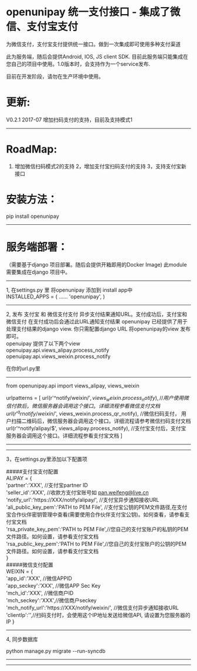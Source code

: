 openunipay 统一支付接口 - 集成了微信、支付宝支付
=======================

为微信支付，支付宝支付提供统一接口。做到一次集成即可使用多种支付渠道

此为服务端，随后会提供Android, IOS, JS client SDK.
目前此服务端只能集成在您自己的项目中使用。1.0版本时，会支持作为一个service发布.

目前在开发阶段，请勿在生产环境中使用。

更新:
=======================
V0.2.1 2017-07  增加扫码支付的支持，目前及支持模式1

----

RoadMap:
=======================
1. 增加微信扫码模式2的支持
2，增加支付宝扫码支付的支持
3，支持支付宝新接口

安装方法：
=======================
pip install openunipay

----
服务端部署：
=======================
（需要基于django 项目部署。随后会提供开箱即用的Docker Image)
此module 需要集成在django 项目中。

----
1, 在settings.py 里 将openunipay 添加到 install app中<br/>
INSTALLED_APPS = (
    ......
    'openunipay',
)

----
2, 发布 支付宝 和 微信支付支付 异步支付结果通知URL。支付成功后，支付宝和微信支付 在支付成功后会通过此URL通知支付结果
openunipay 已经提供了用于处理支付结果的django view. 你只需配置django URL 将openunipay的view 发布即可。<br/>
openuipay 提供了以下两个view<br/>
openuipay.api.views_alipay.process_notify<br/>
openuipay.api.views_weixin.process_notify<br/>

在你的url.py里
*********************************************************
from openunipay.api import views_alipay, views_weixin

urlpatterns = [
    url(r'^notify/weixin/$', views_weixin.process_notify),      //用户使用微信付款后，微信服务器会调用这个接口。详细流程参看微信支付文档
	url(r'^qrnotify/weixin/$', views_weixin.process_qr_notify), //微信扫码支付， 用户扫描二维码后，微信服务器会调用这个接口。详细流程请参考微信扫码支付文档
    url(r'^notify/alipay/$', views_alipay.process_notify),      //支付宝支付后，支付宝服务器会调用这个接口。详细流程参看支付宝文档
]
***********************************************************

----
3，在settings.py里添加以下配置项<br/>

#####支付宝支付配置<br/>
ALIPAY = {<br/>
		'partner':'XXX', //支付宝partner ID<br/>
		'seller_id':'XXX', //收款方支付宝账号如 pan.weifeng@live.cn<br/>
		'notify_url':'https://XXX/notify/alipay/', //支付宝异步通知接收URL<br/>
		'ali_public_key_pem':'PATH to PEM File', //支付宝公钥的PEM文件路径,在支付宝合作伙伴密钥管理中查看(需要使用合作伙伴支付宝公钥)。如何查看，请参看支付宝文档<br/>
		'rsa_private_key_pem':'PATH to PEM File',//您自己的支付宝账户的私钥的PEM文件路径。如何设置，请参看支付宝文档<br/>
		'rsa_public_key_pem':'PATH to PEM File',//您自己的支付宝账户的公钥的PEM文件路径。如何设置，请参看支付宝文档<br/>
	}<br/>
#####微信支付配置<br/>
WEIXIN = {<br/>
		'app_id':'XXX', //微信APPID<br/>
		'app_seckey':'XXX', //微信APP Sec Key<br/>
		'mch_id':'XXX', //微信商户ID<br/>
		'mch_seckey':'XXX',//微信商户seckey<br/>
		'mch_notify_url':'https://XXX/notify/weixin/', //微信支付异步通知接收URL<br/>
		'clientIp':'',//扫码支付时，会使用这个IP地址发送给微信API, 请设置为您服务器的IP
	}<br/>
        
----
4, 同步数据库

python manage.py migrate --run-syncdb

----



----